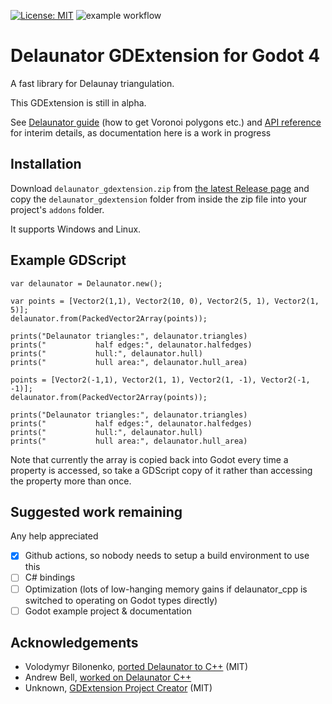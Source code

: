 [![License: MIT](https://img.shields.io/badge/License-MIT-green.svg)](https://opensource.org/licenses/MIT) ![example workflow](https://github.com/Treer/GDExtension_Delaunator/actions/workflows/build.yml/badge.svg)
# Delaunator GDExtension for Godot 4

A fast library for Delaunay triangulation.

This GDExtension is still in alpha.

See [Delaunator guide](https://mapbox.github.io/delaunator/) (how to get Voronoi polygons etc.) and [API reference](https://github.com/mapbox/delaunator#api-reference) for interim details, as documentation here is a work in progress

## Installation
Download `delaunator_gdextension.zip` from [the latest Release page](https://github.com/Treer/GDExtension_Delaunator/releases/latest) and copy the `delaunator_gdextension` folder from inside the zip file into your project's `addons` folder.

It supports Windows and Linux.

## Example GDScript
```gdscript
var delaunator = Delaunator.new();

var points = [Vector2(1,1), Vector2(10, 0), Vector2(5, 1), Vector2(1, 5)];
delaunator.from(PackedVector2Array(points));
    
prints("Delaunator triangles:", delaunator.triangles)
prints("           half edges:", delaunator.halfedges)
prints("           hull:", delaunator.hull)
prints("           hull area:", delaunator.hull_area)

points = [Vector2(-1,1), Vector2(1, 1), Vector2(1, -1), Vector2(-1, -1)];
delaunator.from(PackedVector2Array(points));

prints("Delaunator triangles:", delaunator.triangles)
prints("           half edges:", delaunator.halfedges)
prints("           hull:", delaunator.hull)
prints("           hull area:", delaunator.hull_area)
```

Note that currently the array is copied back into Godot every time a property is accessed, so take a GDScript copy of it rather than accessing the property more than once.

## Suggested work remaining
Any help appreciated

* [x] Github actions, so nobody needs to setup a build environment to use this
* [ ] C# bindings
* [ ] Optimization (lots of low-hanging memory gains if delaunator_cpp is switched to operating on Godot types directly)
* [ ] Godot example project & documentation

## Acknowledgements
* Volodymyr Bilonenko, [ported Delaunator to C++](https://github.com/delfrrr/delaunator-cpp) (MIT)
* Andrew Bell, [worked on Delaunator C++](https://github.com/abellgithub/delaunator-cpp)
* Unknown, [GDExtension Project Creator](https://github.com/nonunknown/gdextension-creator) (MIT)
